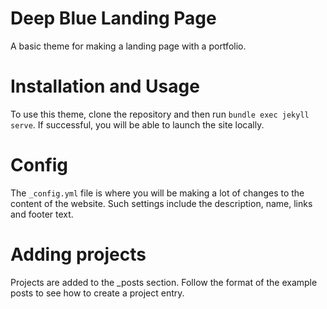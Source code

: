 # Deep Blue Landing Page

A basic theme for making a landing page with a portfolio. 

# Installation and Usage

To use this theme, clone the repository and then run `bundle exec jekyll serve`. If successful, you will be able to launch the site locally. 

# Config

The `_config.yml` file is where you will be making a lot of changes to the content of the website. Such settings include the description, name, links and footer text. 

# Adding projects

Projects are added to the _posts section. Follow the format of the example posts to see how to create a project entry.